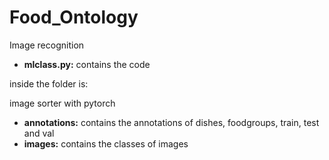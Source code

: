 # Food_Ontology
Image recognition
- **mlclass.py:** contains the code

inside the folder is:

image sorter with pytorch
- **annotations:** contains the annotations of dishes, foodgroups, train, test and val
- **images:** contains the classes of images
